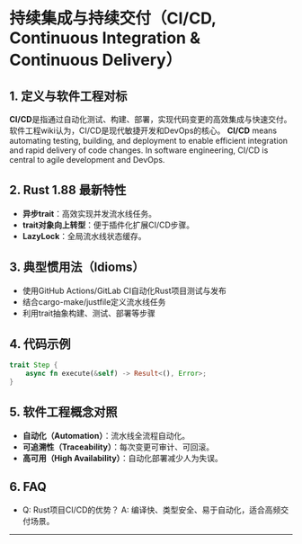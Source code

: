# 持续集成与持续交付（CI/CD, Continuous Integration & Continuous Delivery）

## 1. 定义与软件工程对标

**CI/CD**是指通过自动化测试、构建、部署，实现代码变更的高效集成与快速交付。软件工程wiki认为，CI/CD是现代敏捷开发和DevOps的核心。
**CI/CD** means automating testing, building, and deployment to enable efficient integration and rapid delivery of code changes. In software engineering, CI/CD is central to agile development and DevOps.

## 2. Rust 1.88 最新特性

- **异步trait**：高效实现并发流水线任务。
- **trait对象向上转型**：便于插件化扩展CI/CD步骤。
- **LazyLock**：全局流水线状态缓存。

## 3. 典型惯用法（Idioms）

- 使用GitHub Actions/GitLab CI自动化Rust项目测试与发布
- 结合cargo-make/justfile定义流水线任务
- 利用trait抽象构建、测试、部署等步骤

## 4. 代码示例

```rust
trait Step {
    async fn execute(&self) -> Result<(), Error>;
}
```

## 5. 软件工程概念对照

- **自动化（Automation）**：流水线全流程自动化。
- **可追溯性（Traceability）**：每次变更可审计、可回滚。
- **高可用（High Availability）**：自动化部署减少人为失误。

## 6. FAQ

- Q: Rust项目CI/CD的优势？
  A: 编译快、类型安全、易于自动化，适合高频交付场景。

---
